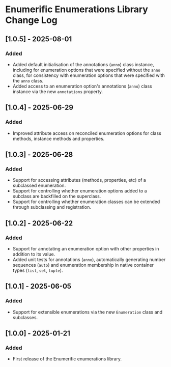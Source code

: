 # Enumerific Enumerations Library Change Log

## [1.0.5] - 2025-08-01
### Added
- Added default initialisation of the annotations (`anno`) class instance, including for
enumeration options that were specified without the `anno` class, for consistency with
enumeration options that were specified with the `anno` class.
- Added access to an enumeration option's annotations (`anno`) class instance via the new `annotations` property.

## [1.0.4] - 2025-06-29
### Added
- Improved attribute access on reconciled enumeration options for class methods, instance methods and properties.

## [1.0.3] - 2025-06-28
### Added
- Support for accessing attributes (methods, properties, etc) of a subclassed enumeration.
- Support for controlling whether enumeration options added to a subclass are backfilled on the superclass.
- Support for controlling whether enumeration classes can be extended through subclassing and registration.

## [1.0.2] - 2025-06-22
### Added
- Support for annotating an enumeration option with other properties in addition to its value.
- Added unit tests for annotations (`anno`), automatically generating number sequences
(`auto`) and enumeration membership in native container types (`list`, `set`, `tuple`).

## [1.0.1] - 2025-06-05
### Added
- Support for extensible enumerations via the new `Enumeration` class and subclasses.

## [1.0.0] - 2025-01-21
### Added
- First release of the Enumerific enumerations library.